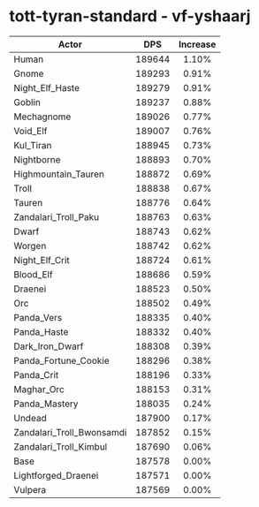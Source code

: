 # tott-tyran-standard - vf-yshaarj
| Actor | DPS | Increase |
|---|:---:|:---:|
|Human|189644|1.10%|
|Gnome|189293|0.91%|
|Night_Elf_Haste|189279|0.91%|
|Goblin|189237|0.88%|
|Mechagnome|189026|0.77%|
|Void_Elf|189007|0.76%|
|Kul_Tiran|188945|0.73%|
|Nightborne|188893|0.70%|
|Highmountain_Tauren|188872|0.69%|
|Troll|188838|0.67%|
|Tauren|188776|0.64%|
|Zandalari_Troll_Paku|188763|0.63%|
|Dwarf|188743|0.62%|
|Worgen|188742|0.62%|
|Night_Elf_Crit|188724|0.61%|
|Blood_Elf|188686|0.59%|
|Draenei|188523|0.50%|
|Orc|188502|0.49%|
|Panda_Vers|188335|0.40%|
|Panda_Haste|188332|0.40%|
|Dark_Iron_Dwarf|188308|0.39%|
|Panda_Fortune_Cookie|188296|0.38%|
|Panda_Crit|188196|0.33%|
|Maghar_Orc|188153|0.31%|
|Panda_Mastery|188035|0.24%|
|Undead|187900|0.17%|
|Zandalari_Troll_Bwonsamdi|187852|0.15%|
|Zandalari_Troll_Kimbul|187690|0.06%|
|Base|187578|0.00%|
|Lightforged_Draenei|187571|0.00%|
|Vulpera|187569|0.00%|
